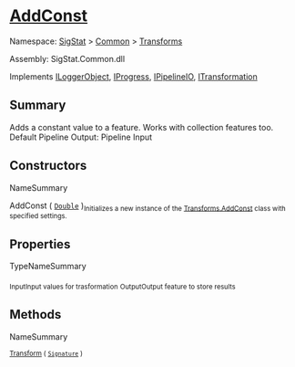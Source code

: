 # [AddConst](./AddConst.md)

Namespace: [SigStat]() > [Common](./../README.md) > [Transforms](./README.md)

Assembly: SigStat.Common.dll

Implements [ILoggerObject](./../ILoggerObject.md), [IProgress](./../Helpers/IProgress.md), [IPipelineIO](./../Pipeline/IPipelineIO.md), [ITransformation](./../ITransformation.md)

## Summary
Adds a constant value to a feature. Works with collection features too.  <br>Default Pipeline Output: Pipeline Input

## Constructors

NameSummary

AddConst ( [`Double`](https://docs.microsoft.com/en-us/dotnet/api/System.Double) )<sub>Initializes a new instance of the [Transforms.AddConst](https://github.com/hargitomi97/sigstat/blob/master/docs/md/SigStat/Common/Transforms/AddConst.md) class with specified settings.</sub>


## Properties

TypeNameSummary

<sub>Input</sub><sub>Input values for trasformation</sub>
<sub>Output</sub><sub>Output feature to store results</sub>


## Methods

NameSummary

<sub>[Transform](./Methods/AddConst-100663603.md) ( [`Signature`](./../Signature.md) )</sub><sub></sub>


